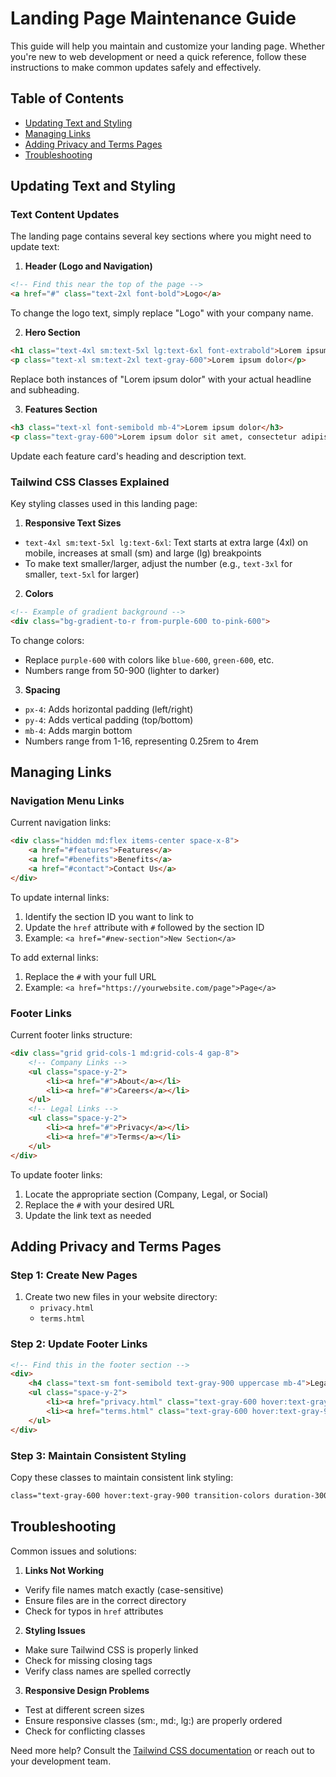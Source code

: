 # Landing Page Maintenance Guide

This guide will help you maintain and customize your landing page. Whether you're new to web development or need a quick reference, follow these instructions to make common updates safely and effectively.

## Table of Contents
- [Updating Text and Styling](#updating-text-and-styling)
- [Managing Links](#managing-links)
- [Adding Privacy and Terms Pages](#adding-privacy-and-terms-pages)
- [Troubleshooting](#troubleshooting)

## Updating Text and Styling

### Text Content Updates

The landing page contains several key sections where you might need to update text:

1. **Header (Logo and Navigation)**
```html
<!-- Find this near the top of the page -->
<a href="#" class="text-2xl font-bold">Logo</a>
```
To change the logo text, simply replace "Logo" with your company name.

2. **Hero Section**
```html
<h1 class="text-4xl sm:text-5xl lg:text-6xl font-extrabold">Lorem ipsum dolor</h1>
<p class="text-xl sm:text-2xl text-gray-600">Lorem ipsum dolor</p>
```
Replace both instances of "Lorem ipsum dolor" with your actual headline and subheading.

3. **Features Section**
```html
<h3 class="text-xl font-semibold mb-4">Lorem ipsum dolor</h3>
<p class="text-gray-600">Lorem ipsum dolor sit amet, consectetur adipiscing elit.</p>
```
Update each feature card's heading and description text.

### Tailwind CSS Classes Explained

Key styling classes used in this landing page:

1. **Responsive Text Sizes**
- `text-4xl sm:text-5xl lg:text-6xl`: Text starts at extra large (4xl) on mobile, increases at small (sm) and large (lg) breakpoints
- To make text smaller/larger, adjust the number (e.g., `text-3xl` for smaller, `text-5xl` for larger)

2. **Colors**
```html
<!-- Example of gradient background -->
<div class="bg-gradient-to-r from-purple-600 to-pink-600">
```
To change colors:
- Replace `purple-600` with colors like `blue-600`, `green-600`, etc.
- Numbers range from 50-900 (lighter to darker)

3. **Spacing**
- `px-4`: Adds horizontal padding (left/right)
- `py-4`: Adds vertical padding (top/bottom)
- `mb-4`: Adds margin bottom
- Numbers range from 1-16, representing 0.25rem to 4rem

## Managing Links

### Navigation Menu Links

Current navigation links:
```html
<div class="hidden md:flex items-center space-x-8">
    <a href="#features">Features</a>
    <a href="#benefits">Benefits</a>
    <a href="#contact">Contact Us</a>
</div>
```

To update internal links:
1. Identify the section ID you want to link to
2. Update the `href` attribute with `#` followed by the section ID
3. Example: `<a href="#new-section">New Section</a>`

To add external links:
1. Replace the `#` with your full URL
2. Example: `<a href="https://yourwebsite.com/page">Page</a>`

### Footer Links

Current footer links structure:
```html
<div class="grid grid-cols-1 md:grid-cols-4 gap-8">
    <!-- Company Links -->
    <ul class="space-y-2">
        <li><a href="#">About</a></li>
        <li><a href="#">Careers</a></li>
    </ul>
    <!-- Legal Links -->
    <ul class="space-y-2">
        <li><a href="#">Privacy</a></li>
        <li><a href="#">Terms</a></li>
    </ul>
</div>
```

To update footer links:
1. Locate the appropriate section (Company, Legal, or Social)
2. Replace the `#` with your desired URL
3. Update the link text as needed

## Adding Privacy and Terms Pages

### Step 1: Create New Pages
1. Create two new files in your website directory:
   - `privacy.html`
   - `terms.html`

### Step 2: Update Footer Links
```html
<!-- Find this in the footer section -->
<div>
    <h4 class="text-sm font-semibold text-gray-900 uppercase mb-4">Legal</h4>
    <ul class="space-y-2">
        <li><a href="privacy.html" class="text-gray-600 hover:text-gray-900">Privacy Policy</a></li>
        <li><a href="terms.html" class="text-gray-600 hover:text-gray-900">Terms of Service</a></li>
    </ul>
</div>
```

### Step 3: Maintain Consistent Styling
Copy these classes to maintain consistent link styling:
```html
class="text-gray-600 hover:text-gray-900 transition-colors duration-300"
```

## Troubleshooting

Common issues and solutions:

1. **Links Not Working**
- Verify file names match exactly (case-sensitive)
- Ensure files are in the correct directory
- Check for typos in `href` attributes

2. **Styling Issues**
- Make sure Tailwind CSS is properly linked
- Check for missing closing tags
- Verify class names are spelled correctly

3. **Responsive Design Problems**
- Test at different screen sizes
- Ensure responsive classes (sm:, md:, lg:) are properly ordered
- Check for conflicting classes

Need more help? Consult the [Tailwind CSS documentation](https://tailwindcss.com/docs) or reach out to your development team.